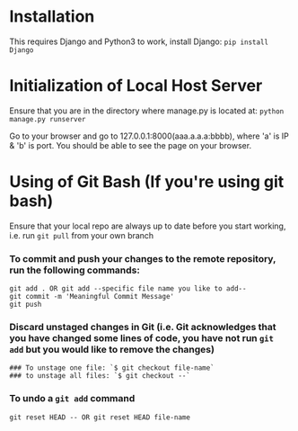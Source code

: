 # Installation

This requires Django and Python3 to work, install Django:
```pip install Django```

# Initialization of Local Host Server
Ensure that you are in the directory where manage.py is located at:
```python manage.py runserver```

Go to your browser and go to 127.0.0.1:8000(aaa.a.a.a:bbbb), where 'a' is IP & 'b' is port.
You should be able to see the page on your browser.

# Using of Git Bash (If you're using git bash)
Ensure that your local repo are always up to date before you start working, i.e. run `git pull` from your own branch

### To commit and push your changes to the remote repository, run the following commands:
```
git add . OR git add --specific file name you like to add--
git commit -m 'Meaningful Commit Message'
git push 
```

### Discard unstaged changes in Git (i.e. Git acknowledges that you have changed some lines of code, you have not run `git add` but you would like to remove the changes)
```
### To unstage one file: `$ git checkout file-name`
### to unstage all files: `$ git checkout --`
```

### To undo a `git add` command
```
git reset HEAD -- OR git reset HEAD file-name
```
